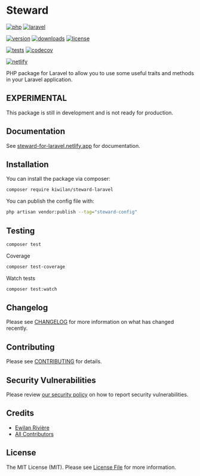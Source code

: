 # **Steward**

[![php][php-version-src]][php-version-href]
[![laravel][laravel-src]][laravel-href]

[![version][version-src]][version-href]
[![downloads][downloads-src]][downloads-href]
[![license][license-src]][license-href]

[![tests][tests-src]][tests-href]
[![codecov][codecov-src]][codecov-href]

[![netlify][netlify-src]][netlify-href]

PHP package for Laravel to allow you to use some useful traits and methods in your Laravel application.

<!-- PHP package for Laravel to allow you to use some useful traits and methods in your Laravel application, works with [vite-plugin-steward-laravel](https://www.npmjs.com/package/@kiwilan/vite-plugin-steward-laravel) for front assets. -->

## EXPERIMENTAL

This package is still in development and is not ready for production.

## Documentation

See [steward-for-laravel.netlify.app](https://steward-for-laravel.netlify.app) for documentation.

## Installation

You can install the package via composer:

```bash
composer require kiwilan/steward-laravel
```

You can publish the config file with:

```bash
php artisan vendor:publish --tag="steward-config"
```

<!-- ### Vite plugin

```bash
npm install --save-dev @kiwilan/vite-plugin-steward-laravel
```

```bash
pnpm add @kiwilan/vite-plugin-steward-laravel -D
```

Check [@kiwilan/vite-plugin-steward-laravel](https://github.com/kiwilan/steward-laravel/tree/main/lib) for usage. -->

## Testing

```bash
composer test
```

Coverage

```bash
composer test-coverage
```

Watch tests

```bash
composer test:watch
```

## Changelog

Please see [CHANGELOG](CHANGELOG.md) for more information on what has changed recently.

## Contributing

Please see [CONTRIBUTING](CONTRIBUTING.md) for details.

## Security Vulnerabilities

Please review [our security policy](../../security/policy) on how to report security vulnerabilities.

## Credits

- [Ewilan Rivière](https://github.com/ewilan-riviere)
- [All Contributors](../../contributors)

## License

The MIT License (MIT). Please see [License File](LICENSE.md) for more information.

[version-src]: https://img.shields.io/packagist/v/kiwilan/steward-laravel.svg?style=flat-square&colorA=18181B&colorB=777BB4
[version-href]: https://packagist.org/packages/kiwilan/steward-laravel
[php-version-src]: https://img.shields.io/static/v1?style=flat-square&label=PHP&message=≥v8.1&color=777BB4&logo=php&logoColor=ffffff&labelColor=18181b
[php-version-href]: https://www.php.net/
[downloads-src]: https://img.shields.io/packagist/dt/kiwilan/steward-laravel.svg?style=flat-square&colorA=18181B&colorB=777BB4
[downloads-href]: https://packagist.org/packages/kiwilan/steward-laravel
[license-src]: https://img.shields.io/github/license/kiwilan/steward-laravel.svg?style=flat-square&colorA=18181B&colorB=777BB4
[license-href]: https://github.com/kiwilan/steward-laravel/blob/main/README.md
[tests-src]: https://img.shields.io/github/actions/workflow/status/kiwilan/steward-laravel/run-tests.yml?branch=main&label=tests&style=flat-square&colorA=18181B
[tests-href]: https://github.com/kiwilan/steward-laravel/actions/workflows/run-tests.yml
[codecov-src]: https://codecov.io/gh/kiwilan/steward-laravel/branch/main/graph/badge.svg?token=P9XIK2KV9G
[codecov-href]: https://codecov.io/gh/kiwilan/steward-laravel
[laravel-src]: https://img.shields.io/static/v1?label=Laravel&message=≥v9&style=flat-square&colorA=18181B&colorB=FF2D20
[laravel-href]: https://laravel.com
[netlify-src]: https://api.netlify.com/api/v1/badges/849d4a45-1236-4f9e-992c-4a242588aeac/deploy-status
[netlify-href]: https://app.netlify.com/sites/steward-for-laravel/deploys
